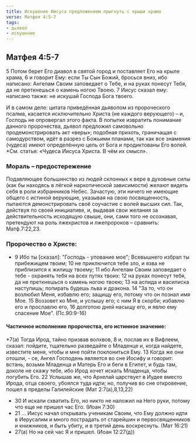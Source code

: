```yaml
---
title: Искушение Иисуса предложением прыгнуть с крыши храма
verse: Матфея 4:5-7
tags: 
- дьявол
- искушение
---
```

## Матфея 4:5-7

5 Потом берет Его диавол в святой город и поставляет Его на крыле храма, 6 и говорит Ему: если Ты Сын Божий, бросься вниз, ибо написано: Ангелам Своим заповедает о Тебе, и на руках понесут Тебя, да не преткнешься о камень ногою Твоею. 7 Иисус сказал ему: написано также: не искушай Господа Бога твоего. 

И в самом деле: цитата приведённая дьяволом из пророческого псалма, касается исключительно Христа (не каждого верующего) – и, Господь не опровергал этого факта. В попытке извратить понимание данного пророчества, дьявол предложил самовольно продемонстрировать акт «веры»; подобная прихоть, граничащая с самодурством, идёт в разрез с Божьими планами, так как все знамения (чудеса) имеют определённую цель от Бога и продиктованы Его волей. *См. статья: «Чудеса Иисуса Христа. В чём их смысл». 

### Мораль – предостережение

Подавляющее большинство из людей склонных к вере в духовные силы (как бы находясь в лёгкой наркотической зависимости)  желают видеть себя в роли избранников Небес. Зачастую, эти ничего не имеющие общего с истиной верующие,  указывая на свою посвященность,  пытаются демонстрировать своё соучастие с волей высших сил. Так, действуя по своей инициативе, и, выдавая свои желания за действительность исходящую свыше,  они, сами того не осознавая, претендуют на роль лжехристов и лжепророков – сравнить: Матф.7:22,23. 

### Пророчество о Христе:

- 9 Ибо ты [сказал]: "Господь - упование мое"; Всевышнего избрал ты прибежищем твоим; 10 не приключится тебе зло, и язва не приблизится к жилищу твоему; 11 ибо Ангелам Своим заповедает о тебе - охранять тебя на всех путях твоих: 12 на руках понесут тебя, да не преткнешься о камень ногою твоею; 13 на аспида и василиска наступишь; попирать будешь льва и дракона. 14 "За то, что он возлюбил Меня, избавлю его; защищу его, потому что он познал имя Мое. 15 Воззовет ко Мне, и услышу его; с ним Я в скорби; избавлю его и прославлю его, 16 долготою дней насыщу его, и явлю ему спасение Мое". (Пс.90:9-16)

#### Частичное исполнение пророчества, его истинное значение:

*7(а) Тогда Ирод, тайно призвав волхвов, 8 и, послав их в Вифлеем, сказал: пойдите, тщательно разведайте о Младенце и, когда найдете, известите меня, чтобы и мне пойти поклониться Ему. 13 Когда же они отошли, - се, Ангел Господень является во сне Иосифу и говорит: встань, возьми Младенца и Матерь Его и беги в Египет, и будь там, доколе не скажу тебе, ибо Ирод хочет искать Младенца, чтобы погубить Его. 22 Услышав же, что Архелай царствует в Иудее вместо Ирода, отца своего, убоялся туда идти; но, получив во сне откровение, пошел в пределы Галилейские (Мат 2:7(а),8,13,22)
- 30 И искали схватить Его, но никто не наложил на Него руки, потому что еще не пришел час Его. (Иоан 7:30)
- 21 … Иисус начал открывать ученикам Своим, что Ему должно идти в Иерусалим и много пострадать от старейшин и первосвященников и книжников, и быть убиту, и в третий день воскреснуть. (Мат 16:21)
- 27(а) Но на сей час Я и пришел. (Иоан 12:27(д))

